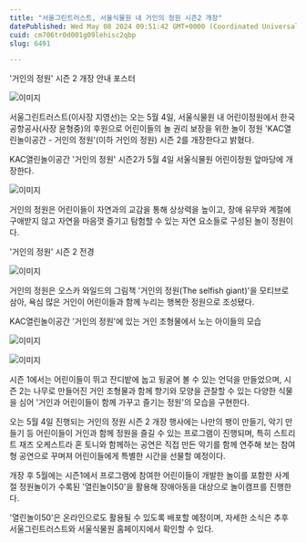 ```yaml
---
title: "서울그린트러스트, 서울식물원 내 거인의 정원 시즌2 개장"
datePublished: Wed May 08 2024 09:51:42 GMT+0000 (Coordinated Universal Time)
cuid: cm706tr0d001g09lehisc2qbp
slug: 6491

---
```



'거인의 정원' 시즌 2 개장 안내 포스터

![이미지](https://cdn.hashnode.com/res/hashnode/image/upload/v1739260540985/48e50a39-c069-4a06-bd3a-b30987895d0c.jpeg)

서울그린트러스트(이사장 지영선)는 오는 5월 4일, 서울식물원 내 어린이정원에서 한국공항공사(사장 윤형중)의 후원으로 어린이들의 놀 권리 보장을 위한 놀이 정원 'KAC열린놀이공간 - 거인의 정원'(이하 거인의 정원) 시즌 2를 개장한다고 밝혔다.

KAC열린놀이공간 '거인의 정원' 시즌2가 5월 4일 서울식물원 어린이정원 앞마당에 개장한다.

![이미지](https://cdn.hashnode.com/res/hashnode/image/upload/v1739260543232/5ec49437-6330-42d8-b440-d312d6bc6dc8.jpeg)

거인의 정원은 어린이들이 자연과의 교감을 통해 상상력을 높이고, 장애 유무와 계절에 구애받지 않고 자연을 마음껏 즐기고 탐험할 수 있는 자연 요소들로 구성된 놀이 정원이다.

'거인의 정원' 시즌 2 전경

![이미지](https://cdn.hashnode.com/res/hashnode/image/upload/v1739260545476/87f9c2a0-42d0-42af-be1e-2a50faa66b9e.jpeg)

거인의 정원은 오스카 와일드의 그림책 '거인의 정원(The selfish giant)'을 모티브로 삼아, 욕심 많은 거인이 어린이들과 함께 누리는 행복한 정원으로 조성됐다.

KAC열린놀이공간 '거인의 정원'에 있는 거인 조형물에서 노는 아이들의 모습

![이미지](https://cdn.hashnode.com/res/hashnode/image/upload/v1739260547767/99b9bfb4-7e63-4c0c-b7dd-d52f2a89099d.jpeg)

![이미지](https://cdn.hashnode.com/res/hashnode/image/upload/v1739260550322/98729d85-2f53-4bb2-9450-b29d0da23b58.jpeg)

시즌 1에서는 어린이들이 뛰고 잔디밭에 눕고 뒹굴어 볼 수 있는 언덕을 만들었으며, 시즌 2는 나무로 만들어진 거인 조형물과 함께 향기와 모양을 관찰할 수 있는 다양한 식물을 심어 '거인과 어린이들이 함께 가꾸고 즐기는 정원'의 모습을 구현한다.

오는 5월 4일 진행되는 거인의 정원 시즌 2 개장 행사에는 나만의 팽이 만들기, 악기 만들기 등 어린이들이 거인과 함께 정원을 즐길 수 있는 프로그램이 진행되며, 특히 스트리트 재즈 오케스트라 혼 토니와 함께하는 공연은 직접 만든 악기를 함께 연주해 보는 참여형 공연으로 꾸며져 어린이들에게 특별한 시간을 선물할 예정이다.

개장 후 5월에는 시즌1에서 프로그램에 참여한 어린이들이 개발한 놀이를 포함한 사계절 정원놀이가 수록된 '열린놀이50'을 활용해 장애아동을 대상으로 놀이캠프를 진행한다.

'열린놀이50'은 온라인으로도 활용될 수 있도록 배포할 예정이며, 자세한 소식은 추후 서울그린트러스트와 서울식물원 홈페이지에서 확인할 수 있다.
